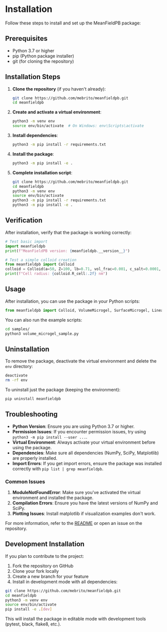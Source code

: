 # Installation

Follow these steps to install and set up the MeanFieldPB package:

## Prerequisites

- Python 3.7 or higher
- pip (Python package installer)
- git (for cloning the repository)

## Installation Steps

1. **Clone the repository** (if you haven't already):

    ```bash
    git clone https://github.com/mebrito/meanfieldpb.git
    cd meanfieldpb
    ```

2. **Create and activate a virtual environment**:

    ```bash
    python3 -m venv env
    source env/bin/activate  # On Windows: env\Scripts\activate
    ```

3. **Install dependencies**:

    ```bash
    python3 -m pip install -r requirements.txt
    ```

4. **Install the package**:

    ```bash
    python3 -m pip install -e .
    ```

5. **Complete installation script**:
    ```bash
    git clone https://github.com/mebrito/meanfieldpb.git
    cd meanfieldpb
    python3 -m venv env
    source env/bin/activate
    python3 -m pip install -r requirements.txt
    python3 -m pip install -e .
    ```

## Verification

After installation, verify that the package is working correctly:

```python
# Test basic import
import meanfieldpb
print(f"MeanFieldPB version: {meanfieldpb.__version__}")

# Test a simple colloid creation
from meanfieldpb import Colloid
colloid = Colloid(a=50, Z=100, lb=0.71, vol_frac=0.001, c_salt=0.0001, charge_type='strong')
print(f"Cell radius: {colloid.R_cell:.2f} nm")
```

## Usage

After installation, you can use the package in your Python scripts:

```python
from meanfieldpb import Colloid, VolumeMicrogel, SurfaceMicrogel, LinearPolyelectrolyte
```

You can also run the example scripts:

```bash
cd samples/
python3 volume_microgel_sample.py
```

## Uninstallation

To remove the package, deactivate the virtual environment and delete the `env` directory:

```bash
deactivate
rm -rf env
```

To uninstall just the package (keeping the environment):

```bash
pip uninstall meanfieldpb
```

## Troubleshooting

- **Python Version**: Ensure you are using Python 3.7 or higher.
- **Permission Issues**: If you encounter permission issues, try using `python3 -m pip install --user ...`.
- **Virtual Environment**: Always activate your virtual environment before using the package.
- **Dependencies**: Make sure all dependencies (NumPy, SciPy, Matplotlib) are properly installed.
- **Import Errors**: If you get import errors, ensure the package was installed correctly with `pip list | grep meanfieldpb`.

### Common Issues

1. **ModuleNotFoundError**: Make sure you've activated the virtual environment and installed the package.
2. **Compilation Errors**: Ensure you have the latest versions of NumPy and SciPy.
3. **Plotting Issues**: Install matplotlib if visualization examples don't work.

For more information, refer to the [README](./README.md) or open an issue on the repository.

## Development Installation

If you plan to contribute to the project:

1. Fork the repository on GitHub
2. Clone your fork locally
3. Create a new branch for your feature
4. Install in development mode with all dependencies:

```bash
git clone https://github.com/mebrito/meanfieldpb.git
cd meanfieldpb
python3 -m venv env
source env/bin/activate
pip install -e .[dev]
```

This will install the package in editable mode with development tools (pytest, black, flake8, etc.).
